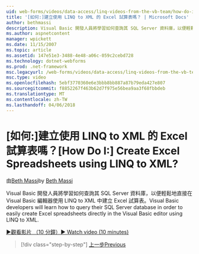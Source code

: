 ```yaml
---
uid: web-forms/videos/data-access/linq-videos-from-the-vb-team/how-do-i-create-excel-spreadsheets-using-linq-to-xml
title: '[如何:]建立使用 LINQ to XML 的 Excel 試算表嗎？ | Microsoft Docs'
author: bethmassi
description: Visual Basic 開發人員將學習如何查詢其 SQL Server 資料庫，以便輕鬆地建立 Excel 試算表直接在 Visual Basic 編輯器中我們...
ms.author: aspnetcontent
manager: wpickett
ms.date: 11/15/2007
ms.topic: article
ms.assetid: 147e51e3-3488-4e48-a06c-059c2cebd728
ms.technology: dotnet-webforms
ms.prod: .net-framework
msc.legacyurl: /web-forms/videos/data-access/linq-videos-from-the-vb-team/how-do-i-create-excel-spreadsheets-using-linq-to-xml
msc.type: video
ms.openlocfilehash: 5ebf3770360e6e3bbb8bb887a87b79eda427e807
ms.sourcegitcommit: f8852267f463b62d7f975e56bea9aa3f68fbbdeb
ms.translationtype: MT
ms.contentlocale: zh-TW
ms.lasthandoff: 04/06/2018
---
```

<a name="how-do-i-create-excel-spreadsheets-using-linq-to-xml"></a><span data-ttu-id="f261a-104">[如何:]建立使用 LINQ to XML 的 Excel 試算表嗎？</span><span class="sxs-lookup"><span data-stu-id="f261a-104">[How Do I:] Create Excel Spreadsheets using LINQ to XML?</span></span>
====================
<span data-ttu-id="f261a-105">由[Beth Massi](https://github.com/bethmassi)</span><span class="sxs-lookup"><span data-stu-id="f261a-105">by [Beth Massi](https://github.com/bethmassi)</span></span>

<span data-ttu-id="f261a-106">Visual Basic 開發人員將學習如何查詢其 SQL Server 資料庫，以便輕鬆地直接在 Visual Basic 編輯器使用 LINQ to XML 中建立 Excel 試算表。</span><span class="sxs-lookup"><span data-stu-id="f261a-106">Visual Basic developers will learn how to query their SQL Server database in order to easily create Excel spreadsheets directly in the Visual Basic editor using LINQ to XML.</span></span>

[<span data-ttu-id="f261a-107">&#9654;觀看影片 （10 分鐘）</span><span class="sxs-lookup"><span data-stu-id="f261a-107">&#9654; Watch video (10 minutes)</span></span>](https://channel9.msdn.com/Blogs/ASP-NET-Site-Videos/how-do-i-create-excel-spreadsheets-using-linq-to-xml)

> [!div class="step-by-step"]
> [<span data-ttu-id="f261a-108">上一步</span><span class="sxs-lookup"><span data-stu-id="f261a-108">Previous</span></span>](how-do-i-create-xml-documents-from-sql-data.md)
